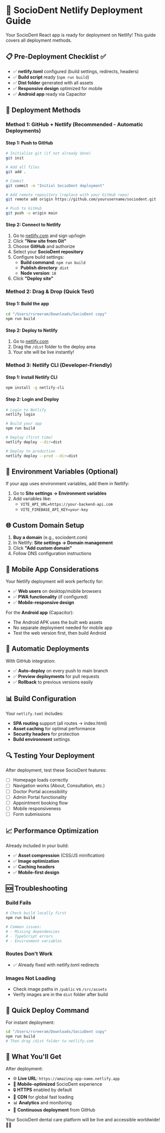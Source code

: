 # 🚀 SocioDent Netlify Deployment Guide

Your SocioDent React app is ready for deployment on Netlify! This guide covers all deployment methods.

## 📋 Pre-Deployment Checklist ✅

- ✅ **netlify.toml** configured (build settings, redirects, headers)
- ✅ **Build script** ready (`npm run build`)
- ✅ **Dist folder** generated with all assets
- ✅ **Responsive design** optimized for mobile
- ✅ **Android app** ready via Capacitor

## 🎯 Deployment Methods

### Method 1: GitHub + Netlify (Recommended - Automatic Deployments)

#### Step 1: Push to GitHub
```bash
# Initialize git (if not already done)
git init

# Add all files
git add .

# Commit
git commit -m "Initial SocioDent deployment"

# Add remote repository (replace with your GitHub repo)
git remote add origin https://github.com/yourusername/sociodent.git

# Push to GitHub
git push -u origin main
```

#### Step 2: Connect to Netlify
1. Go to [netlify.com](https://netlify.com) and sign up/login
2. Click **"New site from Git"**
3. Choose **GitHub** and authorize
4. Select your **SocioDent repository**
5. Configure build settings:
   - **Build command**: `npm run build`
   - **Publish directory**: `dist`
   - **Node version**: `18`
6. Click **"Deploy site"**

### Method 2: Drag & Drop (Quick Test)

#### Step 1: Build the app
```bash
cd "/Users/rsreeram/Downloads/SocioDent copy"
npm run build
```

#### Step 2: Deploy to Netlify
1. Go to [netlify.com](https://netlify.com)
2. Drag the `/dist` folder to the deploy area
3. Your site will be live instantly!

### Method 3: Netlify CLI (Developer-Friendly)

#### Step 1: Install Netlify CLI
```bash
npm install -g netlify-cli
```

#### Step 2: Login and Deploy
```bash
# Login to Netlify
netlify login

# Build your app
npm run build

# Deploy (first time)
netlify deploy --dir=dist

# Deploy to production
netlify deploy --prod --dir=dist
```

## 🔧 Environment Variables (Optional)

If your app uses environment variables, add them in Netlify:

1. Go to **Site settings → Environment variables**
2. Add variables like:
   - `VITE_API_URL=https://your-backend-api.com`
   - `VITE_FIREBASE_API_KEY=your-key`

## 🌐 Custom Domain Setup

1. **Buy a domain** (e.g., sociodent.com)
2. In Netlify: **Site settings → Domain management**
3. Click **"Add custom domain"**
4. Follow DNS configuration instructions

## 📱 Mobile App Considerations

Your Netlify deployment will work perfectly for:
- ✅ **Web users** on desktop/mobile browsers
- ✅ **PWA functionality** (if configured)
- ✅ **Mobile-responsive design**

For the **Android app** (Capacitor):
- The Android APK uses the built web assets
- No separate deployment needed for mobile app
- Test the web version first, then build Android

## 🚀 Automatic Deployments

With GitHub integration:
- ✅ **Auto-deploy** on every push to main branch
- ✅ **Preview deployments** for pull requests
- ✅ **Rollback** to previous versions easily

## 📊 Build Configuration

Your `netlify.toml` includes:
- **SPA routing** support (all routes → index.html)
- **Asset caching** for optimal performance
- **Security headers** for protection
- **Build environment** settings

## 🔍 Testing Your Deployment

After deployment, test these SocioDent features:
- [ ] Homepage loads correctly
- [ ] Navigation works (About, Consultation, etc.)
- [ ] Doctor Portal accessibility
- [ ] Admin Portal functionality
- [ ] Appointment booking flow
- [ ] Mobile responsiveness
- [ ] Form submissions

## 📈 Performance Optimization

Already included in your build:
- ✅ **Asset compression** (CSS/JS minification)
- ✅ **Image optimization**
- ✅ **Caching headers**
- ✅ **Mobile-first design**

## 🆘 Troubleshooting

### Build Fails
```bash
# Check build locally first
npm run build

# Common issues:
# - Missing dependencies
# - TypeScript errors
# - Environment variables
```

### Routes Don't Work
- ✅ Already fixed with netlify.toml redirects

### Images Not Loading
- Check image paths in `/public` vs `/src/assets`
- Verify images are in the `dist` folder after build

## 🎉 Quick Deploy Command

For instant deployment:
```bash
cd "/Users/rsreeram/Downloads/SocioDent copy"
npm run build
# Then drag /dist folder to netlify.com
```

## 🔗 What You'll Get

After deployment:
- 🌐 **Live URL**: `https://amazing-app-name.netlify.app`
- 📱 **Mobile-optimized** SocioDent experience
- 🔒 **HTTPS** enabled by default
- 🚀 **CDN** for global fast loading
- 📊 **Analytics** and monitoring
- 🔄 **Continuous deployment** from GitHub

Your SocioDent dental care platform will be live and accessible worldwide! 🦷✨
